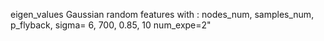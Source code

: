 eigen_values Gaussian random features with :
nodes_num, samples_num, p_flyback, sigma= 6, 700, 0.85, 10
num_expe=2"